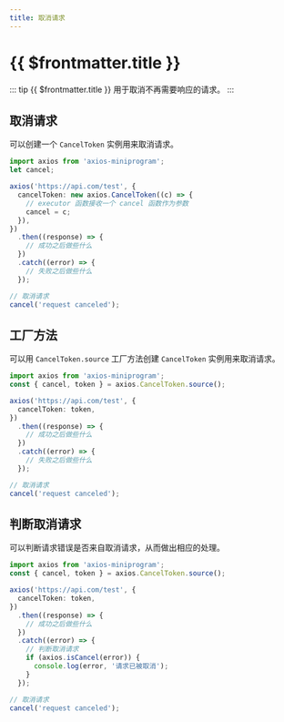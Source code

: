 ```yaml
---
title: 取消请求
---
```


# {{ $frontmatter.title }}

::: tip {{ $frontmatter.title }}
用于取消不再需要响应的请求。
:::

## 取消请求

可以创建一个 `CancelToken` 实例用来取消请求。

```ts
import axios from 'axios-miniprogram';
let cancel;

axios('https://api.com/test', {
  cancelToken: new axios.CancelToken((c) => {
    // executor 函数接收一个 cancel 函数作为参数
    cancel = c;
  }),
})
  .then((response) => {
    // 成功之后做些什么
  })
  .catch((error) => {
    // 失败之后做些什么
  });

// 取消请求
cancel('request canceled');
```

## 工厂方法

可以用 `CancelToken.source` 工厂方法创建 `CancelToken` 实例用来取消请求。

```ts
import axios from 'axios-miniprogram';
const { cancel, token } = axios.CancelToken.source();

axios('https://api.com/test', {
  cancelToken: token,
})
  .then((response) => {
    // 成功之后做些什么
  })
  .catch((error) => {
    // 失败之后做些什么
  });

// 取消请求
cancel('request canceled');
```

## 判断取消请求

可以判断请求错误是否来自取消请求，从而做出相应的处理。

```ts
import axios from 'axios-miniprogram';
const { cancel, token } = axios.CancelToken.source();

axios('https://api.com/test', {
  cancelToken: token,
})
  .then((response) => {
    // 成功之后做些什么
  })
  .catch((error) => {
    // 判断取消请求
    if (axios.isCancel(error)) {
      console.log(error, '请求已被取消');
    }
  });

// 取消请求
cancel('request canceled');
```
